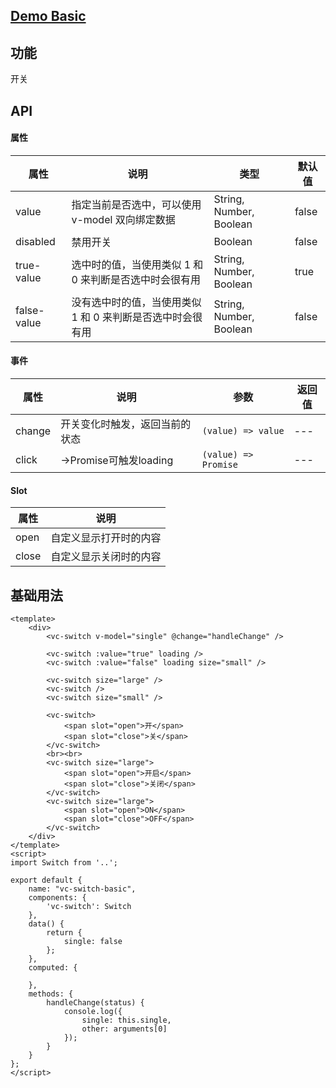 ## [Demo Basic](https://wya-team.github.io/wya-vc/dist/switch/basic.html)
## 功能
开关

## API

#### 属性

属性 | 说明 | 类型 | 默认值
---|---|---|---
value | 指定当前是否选中，可以使用 v-model 双向绑定数据 | String, Number, Boolean | false
disabled | 禁用开关 | Boolean | false
true-value | 选中时的值，当使用类似 1 和 0 来判断是否选中时会很有用 | String, Number, Boolean | true
false-value | 没有选中时的值，当使用类似 1 和 0 来判断是否选中时会很有用 | String, Number, Boolean | false


#### 事件

属性 | 说明 | 参数 | 返回值
---|---|---|---
change | 开关变化时触发，返回当前的状态	 | `(value) => value` | ---
click | ->Promise可触发loading	 | `(value) => Promise` | ---

#### Slot

属性 | 说明
---|---
open | 自定义显示打开时的内容
close | 自定义显示关闭时的内容

## 基础用法

```vue
<template>
	<div>
		<vc-switch v-model="single" @change="handleChange" />

		<vc-switch :value="true" loading />
		<vc-switch :value="false" loading size="small" />
		
		<vc-switch size="large" />
		<vc-switch />
		<vc-switch size="small" />

		<vc-switch>
			<span slot="open">开</span>
			<span slot="close">关</span>
		</vc-switch>
		<br><br>
		<vc-switch size="large">
			<span slot="open">开启</span>
			<span slot="close">关闭</span>
		</vc-switch>
		<vc-switch size="large">
			<span slot="open">ON</span>
			<span slot="close">OFF</span>
		</vc-switch>
	</div>
</template>
<script>
import Switch from '..';

export default {
	name: "vc-switch-basic",
	components: {
		'vc-switch': Switch
	},
	data() {
		return {
			single: false
		};
	},
	computed: {
		
	},
	methods: {
		handleChange(status) {
			console.log({
				single: this.single,
				other: arguments[0]
			});
		}
	}
};
</script>

```